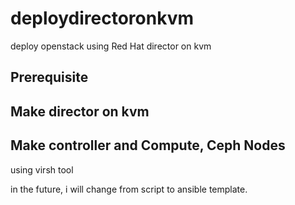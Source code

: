 # deploydirectoronkvm
deploy openstack using Red Hat director on kvm

## Prerequisite

## Make director on kvm 


## Make controller and Compute, Ceph Nodes
using virsh tool


in the future, i will change from script to ansible template.
